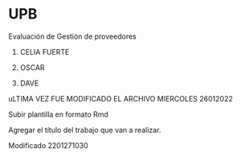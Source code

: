 # UPB
Evaluación de Gestión de proveedores
1. CELIA FUERTE

3. OSCAR
4. DAVE

uLTIMA  VEZ FUE MODIFICADO EL ARCHIVO MIERCOLES 26012022

Subir plantilla en formato Rmd

Agregar el título del trabajo que van a realizar.

Modificado 2201271030

